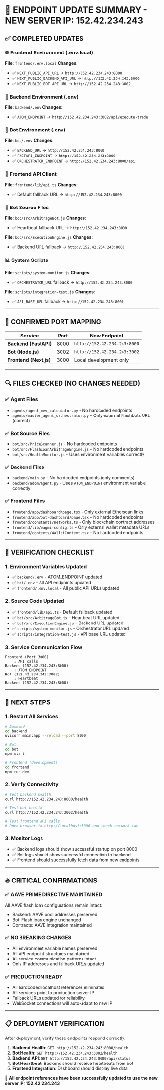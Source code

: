 # 🔄 ENDPOINT UPDATE SUMMARY - NEW SERVER IP: 152.42.234.243

## ✅ COMPLETED UPDATES

### 🌐 **Frontend Environment (.env.local)**
**File**: `frontend/.env.local`
**Changes**:
- ✅ `NEXT_PUBLIC_API_URL` → `http://152.42.234.243:8000`
- ✅ `NEXT_PUBLIC_BACKEND_API_URL` → `http://152.42.234.243:8000`
- ✅ `NEXT_PUBLIC_BOT_API_URL` → `http://152.42.234.243:3002`

### 🐍 **Backend Environment (.env)**
**File**: `backend/.env`
**Changes**:
- ✅ `ATOM_ENDPOINT` → `http://152.42.234.243:3002/api/execute-trade`

### 🤖 **Bot Environment (.env)**
**File**: `bot/.env`
**Changes**:
- ✅ `BACKEND_URL` → `http://152.42.234.243:8000`
- ✅ `FASTAPI_ENDPOINT` → `http://152.42.234.243:8000`
- ✅ `ORCHESTRATOR_ENDPOINT` → `http://152.42.234.243:8000/api`

### 📁 **Frontend API Client**
**File**: `frontend/lib/api.ts`
**Changes**:
- ✅ Default fallback URL → `http://152.42.234.243:8000`

### 🤖 **Bot Source Files**
**File**: `bot/src/ArbitrageBot.js`
**Changes**:
- ✅ Heartbeat fallback URL → `http://152.42.234.243:8000`

**File**: `bot/src/ExecutionEngine.js`
**Changes**:
- ✅ Backend URL fallback → `http://152.42.234.243:8000`

### 📊 **System Scripts**
**File**: `scripts/system-monitor.js`
**Changes**:
- ✅ `ORCHESTRATOR_URL` fallback → `http://152.42.234.243:8000`

**File**: `scripts/integration-test.js`
**Changes**:
- ✅ `API_BASE_URL` fallback → `http://152.42.234.243:8000`

---

## 🔌 **CONFIRMED PORT MAPPING**

| Service | Port | New Endpoint |
|---------|------|--------------|
| **Backend (FastAPI)** | 8000 | `http://152.42.234.243:8000` |
| **Bot (Node.js)** | 3002 | `http://152.42.234.243:3002` |
| **Frontend (Next.js)** | 3000 | Local development only |

---

## 🔍 **FILES CHECKED (NO CHANGES NEEDED)**

### ✅ **Agent Files**
- `agents/agent_mev_calculator.py` - No hardcoded endpoints
- `agents/master_agent_orchestrator.py` - Only external Flashbots URL (correct)

### ✅ **Bot Source Files**
- `bot/src/PriceScanner.js` - No hardcoded endpoints
- `bot/src/FlashLoanArbitrageEngine.js` - No hardcoded endpoints
- `bot/src/HealthMonitor.js` - Uses environment variables correctly

### ✅ **Backend Files**
- `backend/main.py` - No hardcoded endpoints (only comments)
- `backend/adom/agent.py` - Uses `ATOM_ENDPOINT` environment variable correctly

### ✅ **Frontend Files**
- `frontend/app/dashboard/page.tsx` - Only external Etherscan links
- `frontend/app/bot-dashboard/page.tsx` - No hardcoded endpoints
- `frontend/constants/networks.ts` - Only blockchain contract addresses
- `frontend/lib/wagmi-config.ts` - Only external wallet metadata URLs
- `frontend/contexts/WalletContext.tsx` - No hardcoded endpoints

---

## 🚀 **VERIFICATION CHECKLIST**

### **1. Environment Variables Updated**
- ✅ `backend/.env` - ATOM_ENDPOINT updated
- ✅ `bot/.env` - All API endpoints updated
- ✅ `frontend/.env.local` - All public API URLs updated

### **2. Source Code Updated**
- ✅ `frontend/lib/api.ts` - Default fallback updated
- ✅ `bot/src/ArbitrageBot.js` - Heartbeat URL updated
- ✅ `bot/src/ExecutionEngine.js` - Backend URL updated
- ✅ `scripts/system-monitor.js` - Orchestrator URL updated
- ✅ `scripts/integration-test.js` - API base URL updated

### **3. Service Communication Flow**
```
Frontend (Port 3000)
    ↓ API calls
Backend (152.42.234.243:8000)
    ↓ ATOM_ENDPOINT
Bot (152.42.234.243:3002)
    ↓ Heartbeat
Backend (152.42.234.243:8000)
```

---

## 🔧 **NEXT STEPS**

### **1. Restart All Services**
```bash
# Backend
cd backend
uvicorn main:app --reload --port 8000

# Bot
cd bot
npm start

# Frontend (development)
cd frontend
npm run dev
```

### **2. Verify Connectivity**
```bash
# Test backend health
curl http://152.42.234.243:8000/health

# Test bot health
curl http://152.42.234.243:3002/health

# Test frontend API calls
# Open browser to http://localhost:3000 and check network tab
```

### **3. Monitor Logs**
- ✅ Backend logs should show successful startup on port 8000
- ✅ Bot logs should show successful connection to backend
- ✅ Frontend should successfully fetch data from new endpoints

---

## 🔥 **CRITICAL CONFIRMATIONS**

### **✅ AAVE PRIME DIRECTIVE MAINTAINED**
All AAVE flash loan configurations remain intact:
- Backend: AAVE pool addresses preserved
- Bot: Flash loan engine unchanged
- Contracts: AAVE integration maintained

### **✅ NO BREAKING CHANGES**
- All environment variable names preserved
- All API endpoint structures maintained
- All service communication patterns intact
- Only IP addresses and fallback URLs updated

### **✅ PRODUCTION READY**
- All hardcoded localhost references eliminated
- All services point to production server IP
- Fallback URLs updated for reliability
- WebSocket connections will auto-adapt to new IP

---

## 📋 **DEPLOYMENT VERIFICATION**

After deployment, verify these endpoints respond correctly:

1. **Backend Health**: `GET http://152.42.234.243:8000/health`
2. **Bot Health**: `GET http://152.42.234.243:3002/health`
3. **Backend API**: `GET http://152.42.234.243:8000/api/status`
4. **Bot Heartbeat**: Backend should receive heartbeats from bot
5. **Frontend Integration**: Dashboard should display live data

**🎯 All endpoint references have been successfully updated to use the new server IP: 152.42.234.243**
